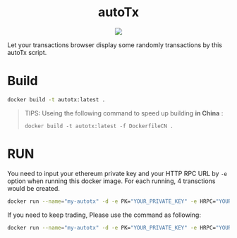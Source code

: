 <div align=center><h1> autoTx </h1></div>
<div align=center><img src="https://github.com/TaibiaoGuo/autoTx/workflows/master%20building/badge.svg" /></div>

Let your transactions browser display some randomly transactions by this autoTx script.

# Build
```bash
docker build -t autotx:latest .
```

> TIPS: Useing the following command to speed up building **in China** :
>
> `docker build -t autotx:latest -f DockerfileCN .`

# RUN
You need to input your ethereum private key and your HTTP RPC URL by `-e` option when running this docker image. For each running, 4 transctions would be created. 

```bash
docker run --name="my-autotx" -d -e PK="YOUR_PRIVATE_KEY" -e HRPC="YOUR_HTTP_RPC_URL" autotx:latest
```

If you need to keep trading, Please use the command as following:

```bash
docker run --name="my-autotx" -d -e PK="YOUR_PRIVATE_KEY" -e HRPC="YOUR_HTTP_RPC_URL"  --restart=always autotx:latest
```
